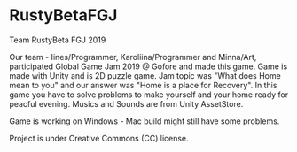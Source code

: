 # RustyBetaFGJ
Team RustyBeta FGJ 2019

Our team - Iines/Programmer, Karoliina/Programmer and Minna/Art, participated Global Game Jam 2019 @ Gofore and made this game.
Game is made with Unity and is 2D puzzle game. Jam topic was "What does Home mean to you" and our answer was "Home is a place for Recovery". In this game you have to solve problems to make yourself and your home ready for peacful evening.
Musics and Sounds are from Unity AssetStore.

Game is working on Windows - Mac build might still have some problems. 

Project is under Creative Commons (CC) license. 
